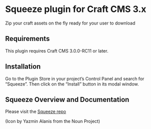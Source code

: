 # Squeeze plugin for Craft CMS 3.x

Zip your craft assets on the fly ready for your user to download

## Requirements

This plugin requires Craft CMS 3.0.0-RC11 or later.

## Installation

Go to the Plugin Store in your project’s Control Panel and search for “Squeeze”. Then click on the “Install” button in its modal window.

## Squeeze Overview and Documentation

Please visit the [Squeeze repo](https://github.com/olivierbon/craft-squeeze)

(Icon by Yazmin Alanis from the Noun Project)
